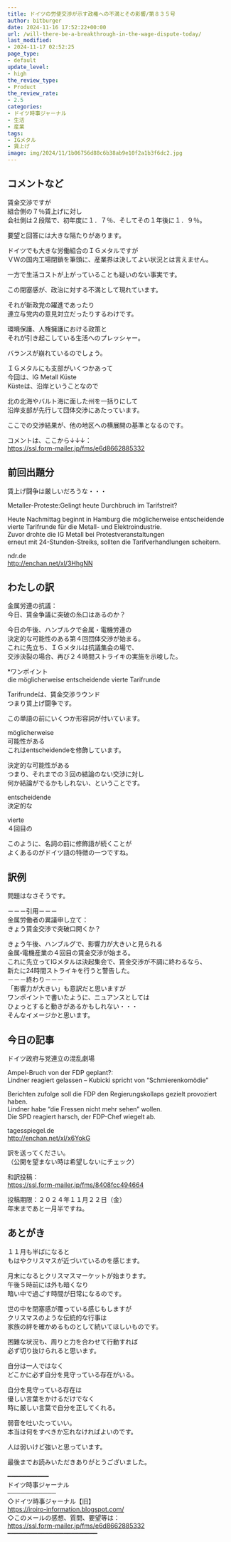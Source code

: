 ```yaml
---
title: ドイツの労使交渉が示す政権への不満とその影響/第８３５号
author: bitburger
date: 2024-11-16 17:52:22+00:00
url: /will-there-be-a-breakthrough-in-the-wage-dispute-today/
last_modified:
- 2024-11-17 02:52:25
page_type:
- default
update_level:
- high
the_review_type:
- Product
the_review_rate:
- 2.5
categories:
- ドイツ時事ジャーナル
- 生活
- 産業
tags:
- IGメタル
- 賃上げ
image: img/2024/11/1b06756d88c6b38ab9e10f2a1b3f6dc2.jpg
---
```

## コメントなど 

賃金交渉ですが  
<span class="fz-22px"><span class="bold-red"><span class="marker-under">組合側の７％賃上げに対し<br />会社側は２段階で、初年度に１．７％、そしてその１年後に１．９％。</span></span></span>

要望と回答には大きな隔たりがあります。

ドイツでも大きな労働組合のＩＧメタルですが  
<span class="fz-22px"><span class="bold-red"><span class="marker-under">ＶＷの国内工場閉鎖を筆頭に、産業界は決してよい状況とは言えません。</span></span></span>

一方で生活コストが上がっていることも疑いのない事実です。

この閉塞感が、政治に対する不満として現れています。

それが<span class="fz-20px"><span class="bold-red">新政党の躍進</span></span>であったり  
<span class="fz-20px"><span class="bold-red">連立与党内の意見対立</span></span>だったりするわけです。

環境保護、人権擁護における政策と  
それが引き起こしている生活へのプレッシャー。

バランスが崩れているのでしょう。

ＩＧメタルにも支部がいくつかあって  
今回は、IG Metall Küste  
Küsteは、沿岸ということなので

北の北海やバルト海に面した州を一括りにして  
沿岸支部が先行して団体交渉にあたっています。

<span class="fz-22px"><span class="bold-red"><span class="marker-under">ここでの交渉結果が、他の地区への横展開の基準となるのです。</span></span></span>

コメントは、ここから↓↓↓：  
<https://ssl.form-mailer.jp/fms/e6d8662885332>

## 前回出題分 

賃上げ闘争は厳しいだろうな・・・

Metaller-Proteste:Gelingt heute Durchbruch im Tarifstreit?

Heute Nachmittag beginnt in Hamburg die möglicherweise entscheidende  
vierte Tarifrunde für die Metall- und Elektroindustrie.  
Zuvor drohte die IG Metall bei Protestveranstaltungen  
erneut mit 24-Stunden-Streiks, sollten die Tarifverhandlungen scheitern.

ndr.de  
<http://enchan.net/xl/3HhgNN>

## わたしの訳 

金属労連の抗議：  
今日、賃金争議に突破の糸口はあるのか？

今日の午後、ハンブルクで金属・電機労連の  
決定的な可能性のある第４回団体交渉が始まる。  
これに先立ち、ＩＧメタルは抗議集会の場で、  
交渉決裂の場合、再び２４時間ストライキの実施を示唆した。

*ワンポイント  
die möglicherweise entscheidende vierte Tarifrunde

Tarifrundeは、賃金交渉ラウンド  
つまり賃上げ闘争です。

この単語の前にいくつか形容詞が付いています。

möglicherweise  
可能性がある  
これはentscheidendeを修飾しています。

決定的な可能性がある  
つまり、それまでの３回の結論のない交渉に対し  
何か結論がでるかもしれない、ということです。

entscheidende  
決定的な

vierte  
４回目の

このように、名詞の前に修飾語が続くことが  
よくあるのがドイツ語の特徴の一つですね。

## 訳例 

問題はなさそうです。

－－－引用－－－  
金属労働者の異議申し立て：  
きょう賃金交渉で突破口開くか？

きょう午後、ハンブルグで、影響力が大きいと見られる  
金属‐電機産業の４回目の賃金交渉が始まる。  
これに先立ってIGメタルは決起集会で、賃金交渉が不調に終わるなら、  
新たに24時間ストライキを行うと警告した。  
－－－終わり－－－  
「影響力が大きい」も意訳だと思いますが  
ワンポイントで書いたように、ニュアンスとしては  
ひょっとすると動きがあるかもしれない・・・  
そんなイメージかと思います。

## 今日の記事 

ドイツ政府与党連立の混乱劇場

Ampel-Bruch von der FDP geplant?:  
Lindner reagiert gelassen &#8211; Kubicki spricht von &#8220;Schmierenkomödie&#8221;

Berichten zufolge soll die FDP den Regierungskollaps gezielt provoziert haben.   
Lindner habe &#8220;die Fressen nicht mehr sehen&#8221; wollen.  
Die SPD reagiert harsch, der FDP-Chef wiegelt ab.

tagesspiegel.de  
<http://enchan.net/xl/x6YokG>

訳を送ってください。  
（公開を望まない時は希望しないにチェック）

和訳投稿：  
<https://ssl.form-mailer.jp/fms/8408fcc494664>

投稿期限：２０２４年１１月２２日（金）  
年末まであと一月半ですね。

## あとがき 

１１月も半ばになると  
もはやクリスマスが近づいているのを感じます。

月末になるとクリスマスマーケットが始まります。  
午後５時前には外も暗くなり  
暗い中で過ごす時間が日常になるのです。

世の中を閉塞感が覆っている感じもしますが  
クリスマスのような伝統的な行事は  
家族の絆を確かめるものとして続いてほしいものです。

困難な状況も、周りと力を合わせて行動すれば  
必ず切り抜けられると思います。

自分は一人ではなく  
どこかに必ず自分を見守っている存在がいる。

自分を見守っている存在は  
優しい言葉をかけるだけでなく  
時に厳しい言葉で自分を正してくれる。

弱音を吐いたっていい。  
本当は何をすべきか忘れなければよいのです。

人は弱いけど強いと思っています。

最後までお読みいただきありがとうございました。

━━━━━━━━━━━  
ドイツ時事ジャーナル  
───────────  
◇ドイツ時事ジャーナル【旧】  
<https://iroiro-information.blogspot.com/>  
◇このメールの感想、質問、要望等は：  
<https://ssl.form-mailer.jp/fms/e6d8662885332>  
━━━━━━━━━━━━━━━━━━━━━━━━